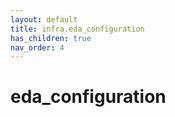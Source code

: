 ```yaml
---
layout: default
title: infra.eda_configuration
has_children: true
nav_order: 4
---
```


# eda_configuration